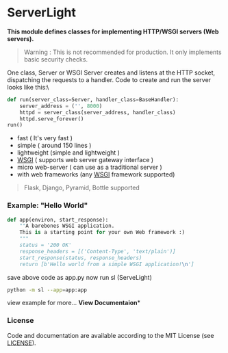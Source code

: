 # ServerLight
**This module defines classes for implementing HTTP/WSGI servers (Web servers).**
> Warning : This is not recommended for production. It only implements
> basic security checks.

One class, Server or WSGI Server creates and listens at the HTTP 
socket, dispatching the requests to a handler. Code to create and run the server looks like this:\

```python
def run(server_class=Server, handler_class=BaseHandler):
    server_address = ('', 8000)
    httpd = server_class(server_address, handler_class)
    httpd.serve_forever()
run()
```

 - fast ( It's very fast )
 - simple ( around 150 lines )
 - lightweight (simple and lightweight )
 -  [WSGI](http://www.wsgi.org/) ( supports web server gateway interface )
 -  micro web-server ( can use as a traditional server )
 - with web frameworks (any  [WSGI](http://www.wsgi.org/)  framework supported)
 
> Flask, Django, Pyramid, Bottle supported
 ### Example: "Hello World"
 
```python
def app(environ, start_response):
    ""A barebones WSGI application.
    This is a starting point for your own Web framework :)
    """
    status = '200 OK'
    response_headers = [('Content-Type', 'text/plain')]
    start_response(status, response_headers)
    return [b'Hello world from a simple WSGI application!\n']
```

save above code as app.py
now run sl (ServeLight)

```bash
python -m sl --app=app:app
```

view example for more...
**View Documentaion***
### License
Code and documentation are available according to the MIT License (see  [LICENSE]()).
